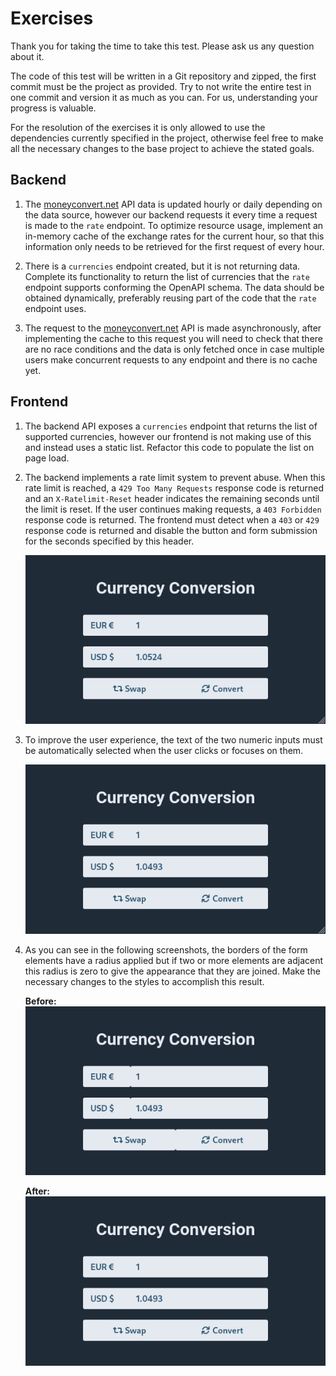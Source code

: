 # Exercises

Thank you for taking the time to take this test. Please ask us any question about it.

The code of this test will be written in a Git repository and zipped, the first commit must be the project as provided. Try to not write the entire test in one commit and version it as much as you can. For us, understanding your progress is valuable.

For the resolution of the exercises it is only allowed to use the dependencies currently specified in the project, otherwise feel free to make all the necessary changes to the base project to achieve the stated goals.

## Backend

 1. The [moneyconvert.net](https://moneyconvert.net) API data is updated hourly or daily depending on the data source, however our backend requests it every time a request is made to the `rate` endpoint. To optimize resource usage, implement an in-memory cache of the exchange rates for the current hour, so that this information only needs to be retrieved for the first request of every hour.

 2. There is a `currencies` endpoint created, but it is not returning data. Complete its functionality to return the list of currencies that the `rate` endpoint supports conforming the OpenAPI schema. The data should be obtained dynamically, preferably reusing part of the code that the `rate` endpoint uses.

 3. The request to the [moneyconvert.net](https://moneyconvert.net) API is made asynchronously, after implementing the cache to this request you will need to check that there are no race conditions and the data is only fetched once in case multiple users make concurrent requests to any endpoint and there is no cache yet.

## Frontend

 1. The backend API exposes a `currencies` endpoint that returns the list of supported currencies, however our frontend is not making use of this and instead uses a static list. Refactor this code to populate the list on page load.

 2. The backend implements a rate limit system to prevent abuse. When this rate limit is reached, a `429 Too Many Requests` response code is returned and an `X-Ratelimit-Reset` header indicates the remaining seconds until the limit is reset. If the user continues making requests, a `403 Forbidden` response code is returned. The frontend must detect when a `403` or `429` response code is returned and disable the button and form submission for the seconds specified by this header.

    ![Exercise 02 illustration](./assets/images/exercises-frontend-02.gif)

 3. To improve the user experience, the text of the two numeric inputs must be automatically selected when the user clicks or focuses on them.

    ![Exercise 03 illustration](./assets/images/exercises-frontend-03.gif)

 4. As you can see in the following screenshots, the borders of the form elements have a radius applied but if two or more elements are adjacent this radius is zero to give the appearance that they are joined. Make the necessary changes to the styles to accomplish this result.

    **Before:**  
    ![Exercise 04 illustration (before)](./assets/images/exercises-frontend-04-before.png)

    **After:**  
    ![Exercise 04 illustration (after)](./assets/images/exercises-frontend-04-after.png)
